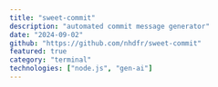 ```yaml
---
title: "sweet-commit"
description: "automated commit message generator"
date: "2024-09-02"
github: "https://github.com/nhdfr/sweet-commit"
featured: true
category: "terminal"
technologies: ["node.js", "gen-ai"]
---
```


